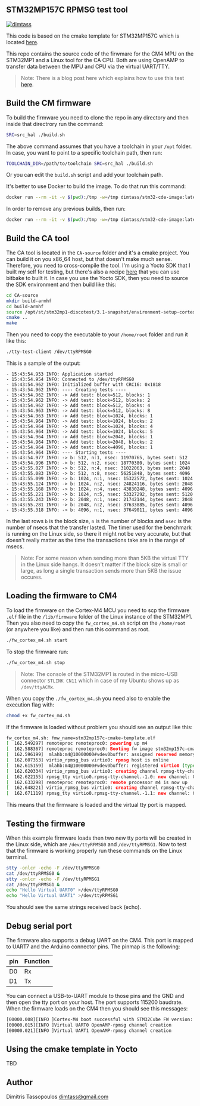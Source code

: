 STM32MP157C RPMSG test tool
----

[![dimtass](https://circleci.com/gh/dimtass/stm32mp1-cmake-rpmsg-test.svg?style=svg)](https://circleci.com/gh/dimtass/stm32mp1-cmake-rpmsg-test)

This code is based on the cmake template for STM32MP157C which is located [here](https://github.com/dimtass/stm32mp1-cmake-template).

This repo contains the source code of the firwmare for the CM4 MPU on the STM32MP1
and a Linux tool for the CA CPU. Both are using OpenAMP to transfer data between
the MPU and CPU via the virtual UART/TTY.

> Note: There is a blog post here which explains how to use this test [here](https://www.stupid-projects.com/?p=881&preview=true).

## Build the CM firmware
To build the firmware you need to clone the repo in any directory and then inside
that directrory run the command:

```sh
SRC=src_hal ./build.sh
```

The above command assumes that you have a toolchain in your `/opt` folder. In case,
you want to point to a specific toolchain path, then run:

```sh
TOOLCHAIN_DIR=/path/to/toolchain SRC=src_hal ./build.sh
```

Or you can edit the `build.sh` script and add your toolchain path.

It's better to use Docker to build the image. To do that run this command:
```sh
docker run --rm -it -v $(pwd):/tmp -w=/tmp dimtass/stm32-cde-image:latest -c "SRC=src_hal ./build.sh"
```

In order to remove any previous builds, then run:
```sh
docker run --rm -it -v $(pwd):/tmp -w=/tmp dimtass/stm32-cde-image:latest -c "CLEANBUILD=true SRC=src_hal ./build.sh"
```

## Build the CA tool
The CA tool is located in the `CA-source` folder and it's a cmake project. You can build it
on you x86_64 host, but that doesn't make much sense. Therefore, you need to cross-compile
the tool. I'm using a Yocto SDK that I built my self for testing, but there's also a recipe
[here]() that you can use bitbake to built it. In case you use the Yocto SDK, then you need
to source the SDK environment and then build like this:

```sh
cd CA-source
mkdir build-armhf
cd build-armhf
source /opt/st/stm32mp1-discotest/3.1-snapshot/environment-setup-cortexa7t2hf-neon-vfpv4-ostl-linux-gnueabi 
cmake ..
make
```

Then you need to copy the executable to your `/home/root` folder and run it like this:
```sh
./tty-test-client /dev/ttyRPMSG0
```

This is a sample of the output:

```
- 15:43:54.953 INFO: Application started
- 15:43:54.954 INFO: Connected to /dev/ttyRPMSG0
- 15:43:54.962 INFO: Initialized buffer with CRC16: 0x1818
- 15:43:54.962 INFO: ---- Creating tests ----
- 15:43:54.962 INFO: -> Add test: block=512, blocks: 1
- 15:43:54.962 INFO: -> Add test: block=512, blocks: 2
- 15:43:54.962 INFO: -> Add test: block=512, blocks: 4
- 15:43:54.963 INFO: -> Add test: block=512, blocks: 8
- 15:43:54.963 INFO: -> Add test: block=1024, blocks: 1
- 15:43:54.964 INFO: -> Add test: block=1024, blocks: 2
- 15:43:54.964 INFO: -> Add test: block=1024, blocks: 4
- 15:43:54.964 INFO: -> Add test: block=1024, blocks: 5
- 15:43:54.964 INFO: -> Add test: block=2048, blocks: 1
- 15:43:54.964 INFO: -> Add test: block=2048, blocks: 2
- 15:43:54.964 INFO: -> Add test: block=4096, blocks: 1
- 15:43:54.964 INFO: ---- Starting tests ----
- 15:43:54.977 INFO: -> b: 512, n:1, nsec: 11970765, bytes sent: 512
- 15:43:54.996 INFO: -> b: 512, n:2, nsec: 18770380, bytes sent: 1024
- 15:43:55.027 INFO: -> b: 512, n:4, nsec: 31022063, bytes sent: 2048
- 15:43:55.083 INFO: -> b: 512, n:8, nsec: 56251848, bytes sent: 4096
- 15:43:55.099 INFO: -> b: 1024, n:1, nsec: 15322572, bytes sent: 1024
- 15:43:55.124 INFO: -> b: 1024, n:2, nsec: 24824116, bytes sent: 2048
- 15:43:55.168 INFO: -> b: 1024, n:4, nsec: 43830248, bytes sent: 4096
- 15:43:55.221 INFO: -> b: 1024, n:5, nsec: 53327292, bytes sent: 5120
- 15:43:55.243 INFO: -> b: 2048, n:1, nsec: 21742144, bytes sent: 2048
- 15:43:55.281 INFO: -> b: 2048, n:2, nsec: 37633885, bytes sent: 4096
- 15:43:55.318 INFO: -> b: 4096, n:1, nsec: 37649011, bytes sent: 4096
```

In the last rows `b` is the block size, `n` is the number of blocks and `nsec` is the number
of nsecs that the transfer lasted. The timer used for the benchmark is running on the Linux
side, so there it might not be very accurate, but that doesn't really matter as the time the
transactions take are in the range of msecs.

> Note: For some reason when sending more than 5KB the virtual TTY in the Linux side hangs.
It doesn't matter if the block size is small or large, as long a single transaction sends more
than 5KB the issue occures.

## Loading the firmware to CM4
To load the firmware on the Cortex-M4 MCU you need to scp the firmware `.elf` file in the
`/lib/firmware` folder of the Linux instance of the STM32MP1. Then you also need to copy the
`fw_cortex_m4.sh` script on the `/home/root` (or anywhere you like) and then run this command
as root.
```sh
./fw_cortex_m4.sh start
```

To stop the firmware run:
```sh
./fw_cortex_m4.sh stop
```

> Note: The console of the STM32MP1 is routed in the micro-USB connector `STLINK CN11` which
in case of my Ubuntu shows up as `/dev/ttyACMx`.

When you copy the `./fw_cortex_m4.sh` you need also to enable the execution flag with:
```sh
chmod +x fw_cortex_m4.sh
```

If the firmware is loaded without problem you should see an output like this:
```sh
fw_cortex_m4.sh: fmw_name=stm32mp157c-cmake-template.elf
[  162.549297] remoteproc remoteproc0: powering up m4
[  162.588367] remoteproc remoteproc0: Booting fw image stm32mp157c-cmake-template.elf, size 704924
[  162.596199]  mlahb:m4@10000000#vdev0buffer: assigned reserved memory node vdev0buffer@10042000
[  162.607353] virtio_rpmsg_bus virtio0: rpmsg host is online
[  162.615159]  mlahb:m4@10000000#vdev0buffer: registered virtio0 (type 7)
[  162.620334] virtio_rpmsg_bus virtio0: creating channel rpmsg-tty-channel addr 0x0
[  162.622155] rpmsg_tty virtio0.rpmsg-tty-channel.-1.0: new channel: 0x400 -> 0x0 : ttyRPMSG0
[  162.633298] remoteproc remoteproc0: remote processor m4 is now up
[  162.648221] virtio_rpmsg_bus virtio0: creating channel rpmsg-tty-channel addr 0x1
[  162.671119] rpmsg_tty virtio0.rpmsg-tty-channel.-1.1: new channel: 0x401 -> 0x1 : ttyRPMSG1
 ```

This means that the firmware is loaded and the virtual tty port is mapped.

## Testing the firmware
When this example firmware loads then two new tty ports will be created in the Linux side,
which are `/dev/ttyRPMSG0` and `/dev/ttyRPMSG1`. Now to test that the firmware is working
properly run these commands on the Linux terminal.

```sh
stty -onlcr -echo -F /dev/ttyRPMSG0
cat /dev/ttyRPMSG0 &
stty -onlcr -echo -F /dev/ttyRPMSG1
cat /dev/ttyRPMSG1 &
echo "Hello Virtual UART0" >/dev/ttyRPMSG0
echo "Hello Virtual UART1" >/dev/ttyRPMSG1
```

You should see the same strings received back (echo).

## Debug serial port
The firmware also supports a debug UART on the CM4. This port is mapped to UART7 and the
Arduino connector pins. The pinmap is the following:

pin | Function
-|-
D0 | Rx
D1 | Tx

You can connect a USB-to-UART module to those pins and the GND and then open the tty port
on your host. The port supports 115200 baudrate. When the firmware loads on the CM4 then
you should see this messages:

```sh
[00000.008][INFO ]Cortex-M4 boot successful with STM32Cube FW version: v1.2.0
[00000.015][INFO ]Virtual UART0 OpenAMP-rpmsg channel creation
[00000.021][INFO ]Virtual UART1 OpenAMP-rpmsg channel creation
```

## Using the cmake template in Yocto
TBD

## Author
Dimitris Tassopoulos <dimtass@gmail.com>
